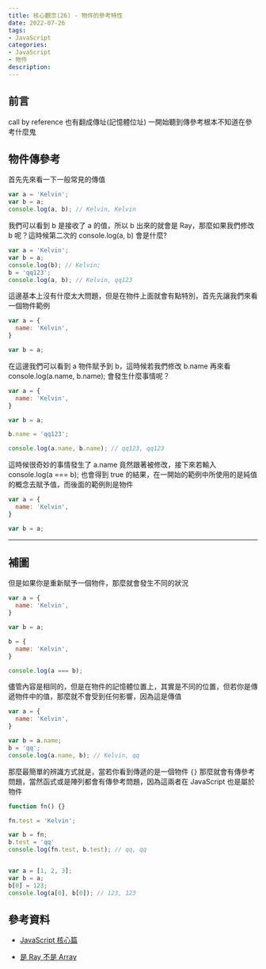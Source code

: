 ```yaml
---
title: 核心觀念(26) - 物件的參考特性
date: 2022-07-26
tags:
- JavaScript
categories:
- JavaScript
- 物件
description:
---
```


## 前言
call by reference 也有翻成傳址(記憶體位址)
一開始聽到傳參考根本不知道在參考什麼鬼
## 物件傳參考

首先先來看一下一般常見的傳值

```javascript
var a = 'Kelvin';
var b = a;
console.log(a, b); // Kelvin, Kelvin

```

我們可以看到 b 是接收了 a 的值，所以 b 出來的就會是 Ray，那麼如果我們修改 b 呢？這時候第二次的 console.log(a, b) 會是什麼?

```javascript
var a = 'Kelvin';
var b = a;
console.log(b); // Kelvin;
b = 'qq123';
console.log(a, b); // Kelvin, qq123

```

這邊基本上沒有什麼太大問題，但是在物件上面就會有點特別，首先先讓我們來看一個物件範例


```javascript
var a = {
  name: 'Kelvin',
}

var b = a;

```

在這邊我們可以看到 a 物件賦予到 b，這時候若我們修改 b.name 再來看 console.log(a.name, b.name); 會發生什麼事情呢？

```javascript
var a = {
  name: 'Kelvin',
}

var b = a;

b.name = 'qq123';

console.log(a.name, b.name); // qq123, qq123
```

這時候很奇妙的事情發生了 a.name 竟然跟著被修改，接下來若輸入 console.log(a === b); 也會得到 true 的結果，在一開始的範例中所使用的是純值的概念去賦予值，而後面的範例則是物件







```javascript
var a = {
  name: 'Kelvin',
}

var b = a;

```

---
補圖
---

但是如果你是重新賦予一個物件，那麼就會發生不同的狀況

```javascript
var a = {
  name: 'Kelvin',
}

var b = a;

b = {
  name: 'Kelvin',
}

console.log(a === b);

```

儘管內容是相同的，但是在物件的記憶體位置上，其實是不同的位置，但若你是傳遞物件中的值，那麼就不會受到任何影響，因為這是傳值

```javascript
var a = {
  name: 'Kelvin',
}

var b = a.name;
b = 'qq';
console.log(a.name, b); // Kelvin, qq

```

那麼最簡單的辨識方式就是，當若你看到傳遞的是一個物件 `{}` 那麼就會有傳參考問題，當然函式或是陣列都會有傳參考問題，因為這兩者在 JavaScript 也是屬於物件

```javascript
function fn() {}

fn.test = 'Kelvin';

var b = fn;
b.test = 'qq'
console.log(fn.test, b.test); // qq, qq


var a = [1, 2, 3];
var b = a;
b[0] = 123;
console.log(a[0], b[0]); // 123, 123

```

## 參考資料
- [JavaScript 核心篇](https://www.hexschool.com/courses/js-core.html)

- [是 Ray 不是 Array](https://israynotarray.com/javascript/20200808/2652400322/)